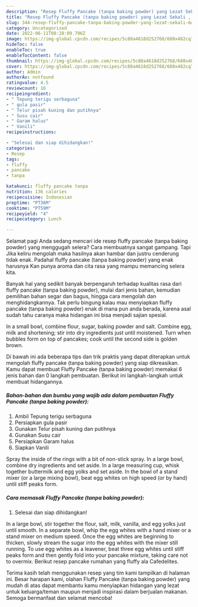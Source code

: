 ```yaml
---
description: "Resep Fluffy Pancake (tanpa baking powder) yang Lezat Sekali , Mantap"
title: "Resep Fluffy Pancake (tanpa baking powder) yang Lezat Sekali , Mantap"
slug: 344-resep-fluffy-pancake-tanpa-baking-powder-yang-lezat-sekali-mantap
category: Uncategorized
date: 2022-06-11T08:28:09.796Z
image: https://img-global.cpcdn.com/recipes/5c88a4618d252768/680x482cq70/fluffy-pancake-tanpa-baking-powder-foto-resep-utama.jpg
hideToc: false
enableToc: true
enableTocContent: false
thumbnail: https://img-global.cpcdn.com/recipes/5c88a4618d252768/680x482cq70/fluffy-pancake-tanpa-baking-powder-foto-resep-utama.jpg
cover: https://img-global.cpcdn.com/recipes/5c88a4618d252768/680x482cq70/fluffy-pancake-tanpa-baking-powder-foto-resep-utama.jpg
author: Admin
authorAv: notfound
ratingvalue: 4.5
reviewcount: 16
recipeingredient:
- " Tepung terigu serbaguna"
- " gula pasir"
- " Telur pisah kuning dan putihnya"
- " Susu cair"
- " Garam halus"
- " Vanili"
recipeinstructions:

- "Selesai dan siap dihidangkan!"
categories:
- Resep
tags:
- fluffy
- pancake
- tanpa

katakunci: fluffy pancake tanpa 
nutrition: 136 calories
recipecuisine: Indonesian
preptime: "PT36M"
cooktime: "PT59M"
recipeyield: "4"
recipecategory: Lunch

---
```



Selamat pagi Anda sedang mencari ide resep fluffy pancake (tanpa baking powder) yang menggugah selera? Cara membuatnya sangat gampang. Tapi Jika keliru mengolah maka hasilnya akan hambar dan justru cenderung tidak enak. Padahal fluffy pancake (tanpa baking powder) yang enak harusnya Kan punya aroma dan cita rasa yang mampu memancing selera kita.


Banyak hal yang sedikit banyak berpengaruh terhadap kualitas rasa dari fluffy pancake (tanpa baking powder), mulai dari jenis bahan, kemudian pemilihan bahan segar dan bagus, hingga cara mengolah dan menghidangkannya. Tak perlu bingung kalau mau menyiapkan fluffy pancake (tanpa baking powder) enak di mana pun anda berada, karena asal sudah tahu caranya maka hidangan ini bisa menjadi sajian spesial.

In a small bowl, combine flour, sugar, baking powder and salt. Combine egg, milk and shortening; stir into dry ingredients just until moistened. Turn when bubbles form on top of pancakes; cook until the second side is golden brown.


Di bawah ini ada beberapa tips dan trik praktis yang dapat diterapkan untuk mengolah fluffy pancake (tanpa baking powder) yang siap dikreasikan. Kamu dapat membuat Fluffy Pancake (tanpa baking powder) memakai 6 jenis bahan dan 0 langkah pembuatan. Berikut ini langkah-langkah untuk membuat hidangannya.

<!--inarticleads1-->

##### Bahan-bahan dan bumbu yang wajib ada dalam pembuatan Fluffy Pancake (tanpa baking powder):

1. Ambil  Tepung terigu serbaguna
1. Persiapkan  gula pasir
1. Gunakan  Telur pisah kuning dan putihnya
1. Gunakan  Susu cair
1. Persiapkan  Garam halus
1. Siapkan  Vanili


Spray the inside of the rings with a bit of non-stick spray. In a large bowl, combine dry ingredients and set aside. In a large measuring cup, whisk together buttermilk and egg yolks and set aside. In the bowl of a stand mixer (or a large mixing bowl), beat egg whites on high speed (or by hand) until stiff peaks form. 

<!--inarticleads2-->

##### Cara memasak Fluffy Pancake (tanpa baking powder):


1. Selesai dan siap dihidangkan!

In a large bowl, stir together the flour, salt, milk, vanilla, and egg yolks just until smooth. In a separate bowl, whip the egg whites with a hand mixer or a stand mixer on medium speed. Once the egg whites are beginning to thicken, slowly stream the sugar into the egg whites with the mixer still running. To use egg whites as a leavener, beat three egg whites until stiff peaks form and then gently fold into your pancake mixture, taking care not to overmix. Berikut resep pancake rumahan yang fluffy ala Cafedelites. 

Terima kasih telah menggunakan resep yang tim kami tampilkan di halaman ini. Besar harapan kami, olahan Fluffy Pancake (tanpa baking powder) yang mudah di atas dapat membantu kamu menyiapkan hidangan yang lezat untuk keluarga/teman maupun menjadi inspirasi dalam berjualan makanan. Semoga bermanfaat dan selamat mencoba!
